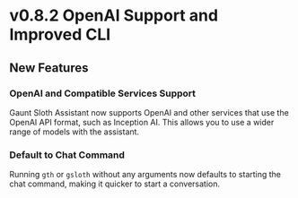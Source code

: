 # v0.8.2 OpenAI Support and Improved CLI

## New Features

### OpenAI and Compatible Services Support
Gaunt Sloth Assistant now supports OpenAI and other services that use the OpenAI API format, such as Inception AI. This allows you to use a wider range of models with the assistant.

### Default to Chat Command
Running `gth` or `gsloth` without any arguments now defaults to starting the chat command, making it quicker to start a conversation.
